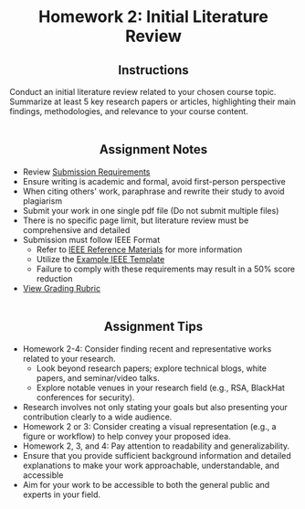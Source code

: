 <h1 align="center"> Homework 2: Initial Literature Review </h1>

<h2 align="center">Instructions</h2>

Conduct an initial literature review related to your chosen course topic. Summarize at least 5 key research
papers or articles, highlighting their main findings, methodologies, and relevance to your course content.
<br><br>

<h2 align="center">Assignment Notes</h2>


- Review [Submission Requirements](https://github.com/KieraConway/CSC786/blob/main/Homework%202%20-%20Initial%20Literature%20Review/HW2%20Submission%20Requirements.pdf)
- Ensure writing is academic and formal, avoid first-person perspective
- When citing others' work, paraphrase and rewrite their study to avoid plagiarism
- Submit your work in one single pdf file (Do not submit multiple files) 
- There is no specific page limit, but literature review must be comprehensive and detailed
- Submission must follow IEEE Format
	- Refer to [IEEE Reference Materials](https://github.com/KieraConway/CSC786/tree/main/Project%20Resources/IEEE%20Reference%20Materials) for more information
	- Utilize the [Example IEEE Template](https://github.com/KieraConway/CSC786/blob/main/Project%20Resources/IEEE%20Reference%20Materials/Example%20IEEE%20Template.doc)
	- Failure to comply with these requirements may result in a 50% score reduction
- [View Grading Rubric](https://github.com/KieraConway/CSC786/tree/main/Project%20Resources/Grading%20Rubric/README.md)
<br><br>

<h2 align="center">Assignment Tips</h2>

- Homework 2-4: Consider finding recent and representative works related to your research.
  - Look beyond research papers; explore technical blogs, white papers, and seminar/video talks.
  - Explore notable venues in your research field (e.g., RSA, BlackHat conferences for security).
- Research involves not only stating your goals but also presenting your contribution clearly to a wide audience.
- Homework 2 or 3: Consider creating a visual representation (e.g., a figure or workflow) to help convey your proposed idea.
- Homework 2, 3, and 4: Pay attention to readability and generalizability.
- Ensure that you provide sufficient background information and detailed explanations to make your work approachable, understandable, and accessible
- Aim for your work to be accessible to both the general public and experts in your field.
<br><br>
